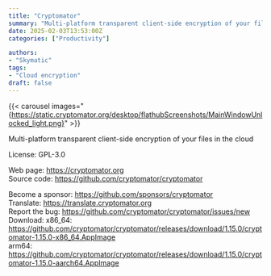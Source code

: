```yaml
---
title: "Cryptomator"
summary: "Multi-platform transparent client-side encryption of your files in the cloud"
date: 2025-02-03T13:53:00Z
categories: ["Productivity"]

authors:
- "Skymatic"
tags: 
- "Cloud encryption"
draft: false
---
```


{{< carousel images="{https://static.cryptomator.org/desktop/flathubScreenshots/MainWindowUnlocked_light.png}" >}}

Multi-platform transparent client-side encryption of your files in the cloud

License: GPL-3.0

Web page: <https://cryptomator.org>  
Source code: <https://github.com/cryptomator/cryptomator>

Become a sponsor: <https://github.com/sponsors/cryptomator>  
Translate: <https://translate.cryptomator.org>  
Report the bug: <https://github.com/cryptomator/cryptomator/issues/new>  
Download:   x86_64: <https://github.com/cryptomator/cryptomator/releases/download/1.15.0/cryptomator-1.15.0-x86_64.AppImage>  
            arm64: <https://github.com/cryptomator/cryptomator/releases/download/1.15.0/cryptomator-1.15.0-aarch64.AppImage>
